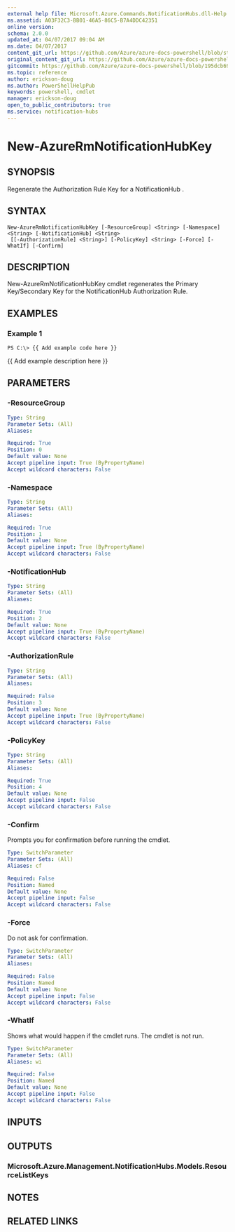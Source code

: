 ```yaml
---
external help file: Microsoft.Azure.Commands.NotificationHubs.dll-Help.xml
ms.assetid: A03F32C3-BB01-46A5-86C5-B7A4DDC42351
online version:
schema: 2.0.0
updated_at: 04/07/2017 09:04 AM
ms.date: 04/07/2017
content_git_url: https://github.com/Azure/azure-docs-powershell/blob/staging/azureps-cmdlets-docs/ResourceManager/AzureRM.NotificationHubs/v2.8.0/New-AzureRmNotificationHubKey.md
original_content_git_url: https://github.com/Azure/azure-docs-powershell/blob/staging/azureps-cmdlets-docs/ResourceManager/AzureRM.NotificationHubs/v2.8.0/New-AzureRmNotificationHubKey.md
gitcommit: https://github.com/Azure/azure-docs-powershell/blob/195dcb690a30a5f2c0ecd5606483862547ef544a
ms.topic: reference
author: erickson-doug
ms.author: PowerShellHelpPub
keywords: powershell, cmdlet
manager: erickson-doug
open_to_public_contributors: true
ms.service: notification-hubs
---
```


# New-AzureRmNotificationHubKey

## SYNOPSIS
Regenerate the Authorization Rule Key for a NotificationHub .

## SYNTAX

```
New-AzureRmNotificationHubKey [-ResourceGroup] <String> [-Namespace] <String> [-NotificationHub] <String>
 [[-AuthorizationRule] <String>] [-PolicyKey] <String> [-Force] [-WhatIf] [-Confirm]
```

## DESCRIPTION
New-AzureRmNotificationHubKey cmdlet regenerates the Primary Key/Secondary Key for the NotificationHub Authorization Rule.

## EXAMPLES

### Example 1
```
PS C:\> {{ Add example code here }}
```

{{ Add example description here }}

## PARAMETERS

### -ResourceGroup


```yaml
Type: String
Parameter Sets: (All)
Aliases: 

Required: True
Position: 0
Default value: None
Accept pipeline input: True (ByPropertyName)
Accept wildcard characters: False
```

### -Namespace


```yaml
Type: String
Parameter Sets: (All)
Aliases: 

Required: True
Position: 1
Default value: None
Accept pipeline input: True (ByPropertyName)
Accept wildcard characters: False
```

### -NotificationHub


```yaml
Type: String
Parameter Sets: (All)
Aliases: 

Required: True
Position: 2
Default value: None
Accept pipeline input: True (ByPropertyName)
Accept wildcard characters: False
```

### -AuthorizationRule


```yaml
Type: String
Parameter Sets: (All)
Aliases: 

Required: False
Position: 3
Default value: None
Accept pipeline input: True (ByPropertyName)
Accept wildcard characters: False
```

### -PolicyKey


```yaml
Type: String
Parameter Sets: (All)
Aliases: 

Required: True
Position: 4
Default value: None
Accept pipeline input: False
Accept wildcard characters: False
```

### -Confirm
Prompts you for confirmation before running the cmdlet.

```yaml
Type: SwitchParameter
Parameter Sets: (All)
Aliases: cf

Required: False
Position: Named
Default value: None
Accept pipeline input: False
Accept wildcard characters: False
```

### -Force
Do not ask for confirmation.

```yaml
Type: SwitchParameter
Parameter Sets: (All)
Aliases: 

Required: False
Position: Named
Default value: None
Accept pipeline input: False
Accept wildcard characters: False
```

### -WhatIf
Shows what would happen if the cmdlet runs.
The cmdlet is not run.

```yaml
Type: SwitchParameter
Parameter Sets: (All)
Aliases: wi

Required: False
Position: Named
Default value: None
Accept pipeline input: False
Accept wildcard characters: False
```

## INPUTS

## OUTPUTS

### Microsoft.Azure.Management.NotificationHubs.Models.ResourceListKeys

## NOTES

## RELATED LINKS

